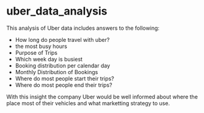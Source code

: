 # uber_data_analysis
This analysis of Uber data includes answers to the following:

- How long do people travel with uber?
- the most busy hours
- Purpose of Trips
- Which week day is busiest
- Booking distribution per calendar day
- Monthly Distribution of Bookings
- Where do most people start their trips?
- Where do most people end their trips?

With this insight the company Uber would be well informed about where the place most of their vehicles and what marketting strategy to use.
